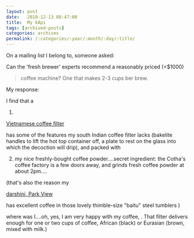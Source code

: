 ```yaml
---
layout: post
date:	2010-12-13 08:47:00
title:  My kApi
tags: [archived-posts]
categories: archives
permalink: /:categories/:year/:month/:day/:title/
---
```

On a mailing list I belong to, someone asked:


Can the 'fresh brewer' experts recommend a reasonably priced (<$1000)
> coffee machine? One that makes 2-3 cups ber brew.

My response:


I find that a

1. 
<a href="http://www.ineedcoffee.com/04/vietnamese/"> Vietnamese coffee filter </a>


has some of the features my south Indian coffee filter lacks (bakelite handles to lift the hot top container off, a plate to rest on the glass into which the decoction will drip), and packed with


2. my nice freshly-bought coffee powder....secret ingredient: the Cotha's coffee factory is a few doors away, and grinds fresh coffee powder at about 2pm....

(that's also the reason my 

<a href="http://en.wikipedia.org/wiki/Darshini_%28restaurant%29"> darshini, Park View </a>


has excellent coffee in those lovely thimble-size "baitu" steel tumblers )

where was I....oh, yes, I am very happy with my coffee, . That filter delivers enough for one or two cups of coffee, African (black) or Eurasian (brown, mixed with milk.)
